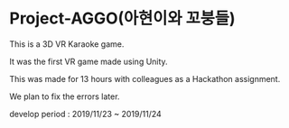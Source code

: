 # Project-AGGO(아현이와 꼬붕들)
This is a 3D VR Karaoke game.

It was the first VR game made using Unity.

This was made for 13 hours with colleagues as a Hackathon assignment.

We plan to fix the errors later.

develop period : 2019/11/23 ~ 2019/11/24
